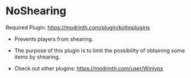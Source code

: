 # NoShearing
Required Plugin: https://modrinth.com/plugin/kotlinplugins
- Prevents players from shearing.
- The purpose of this plugin is to limit the possibility of obtaining some items by shearing. 

- Check out other plugins: https://modrinth.com/user/Winlyps
